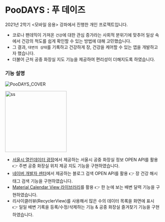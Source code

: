 # PooDAYS : 푸 데이즈
2021년 2학기 <모바일 응용> 강좌에서 진행한 개인 프로젝트입니다.
- 코로나 팬데믹이 가져온 ```건강```에 대한 관심 증가라는 사회적 분위기에 맞추어 일상 속에서 건강의 척도를 쉽게 확인할 수 있는 방법에 대해 고민했습니다.
- 그 결과, ```대변의 상태```를 기록하고 건강하게 장, 건강을 케어할 수 있는 앱을 개발하고자 했습니다.
- 더불어 근처 공중 화장실 지도 기능을 제공하여 편리성이 더해지도록 하였습니다.

### 기능 설명
![PooDAYS_COVER](https://user-images.githubusercontent.com/78305431/150355542-13598316-c966-4422-8434-8b171f824460.jpg)

<img src="https://user-images.githubusercontent.com/78305431/150355542-13598316-c966-4422-8434-8b171f824460.jpg" alt="ss" width="200px" />


- [서울시 열린데이터 광장](https://data.seoul.go.kr/)에서 제공하는 서울시 공중 화장실 정보 OPEN API를 활용 :point_right: 주변 공중 화장실 위치 제공 지도 기능을 구현하였습니다.
- [네이버 개발자 센터](https://developers.naver.com/main/)에서 제공하는 블로그 검색 OPEN API를 활용 :point_right: 장 건강 해시태그 검색 기능을 구현하였습니다.
- [Material Calendar View 라이브러리](https://github.com/prolificinteractive/material-calendarview)를 활용 :point_right: 한 눈에 보는 배변 달력 기능을 구현하였습니다.
- 리사이클러뷰(RecyclerView)를 사용해서 많은 수의 데이터 목록을 화면에 표시 :point_right: 일일 배변 기록을 등록/수정/삭제하는 기능 & 공중 화장실 즐겨찾기 기능을 구현하였습니다.

